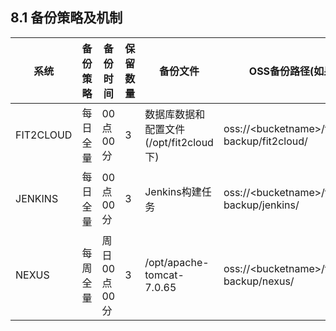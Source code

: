 ## **8.1 备份策略及机制** 

| 系统 | 备份策略 | 备份时间 | 保留数量 | 备份文件 | OSS备份路径(如果有) |
| --- | --- | --- | --- | --- | --- |
| FIT2CLOUD | 每日全量 | 00点00分 | 3 | 数据库数据和配置文件(/opt/fit2cloud下) | oss://&lt;bucketname&gt;/fit2cloud-backup/fit2cloud/ |
| JENKINS | 每日全量 | 00点00分 | 3 | Jenkins构建任务 | oss://&lt;bucketname&gt;/fit2cloud-backup/jenkins/ |
| NEXUS | 每周全量 | 周日00点00分 | 3 | /opt/apache-tomcat-7.0.65 | oss://&lt;bucketname&gt;/fit2cloud-backup/nexus/ |